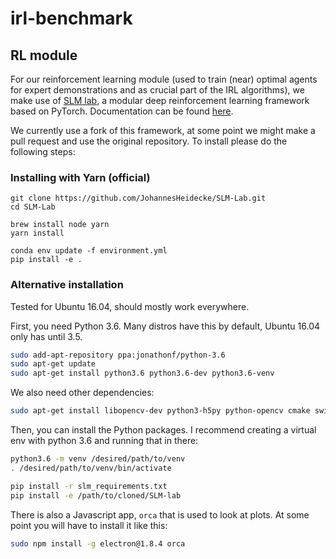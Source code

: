 # irl-benchmark



## RL module

For our reinforcement learning module (used to train (near) optimal agents for expert demonstrations and as crucial part of the IRL algorithms), we make use of [SLM lab](https://github.com/kengz/SLM-Lab), a modular deep reinforcement learning framework based on PyTorch. Documentation can be found [here](https://kengz.gitbooks.io/slm-lab/content/).

We currently use a fork of this framework, at some point we might make a pull request and use the original repository. To install please do the following steps:

### Installing with Yarn (official)

```shell
git clone https://github.com/JohannesHeidecke/SLM-Lab.git
cd SLM-Lab
```

```shell
brew install node yarn
yarn install
```

```shell
conda env update -f environment.yml
pip install -e .
```

### Alternative installation

Tested for Ubuntu 16.04, should mostly work everywhere.

First, you need Python 3.6. Many distros have this by default, Ubuntu 16.04 only
has until 3.5.
```sh
sudo add-apt-repository ppa:jonathonf/python-3.6
sudo apt-get update
sudo apt-get install python3.6 python3.6-dev python3.6-venv
```

We also need other dependencies:
```sh
sudo apt-get install libopencv-dev python3-h5py python-opencv cmake swig
```

Then, you can install the Python packages. I recommend creating a virtual env with python 3.6 and running that in there:
```sh
python3.6 -m venv /desired/path/to/venv
. /desired/path/to/venv/bin/activate

pip install -r slm_requirements.txt
pip install -e /path/to/cloned/SLM-lab
```


There is also a Javascript app, `orca` that is used to look at plots. At some
point you will have to install it like this:
```sh
sudo npm install -g electron@1.8.4 orca
```
